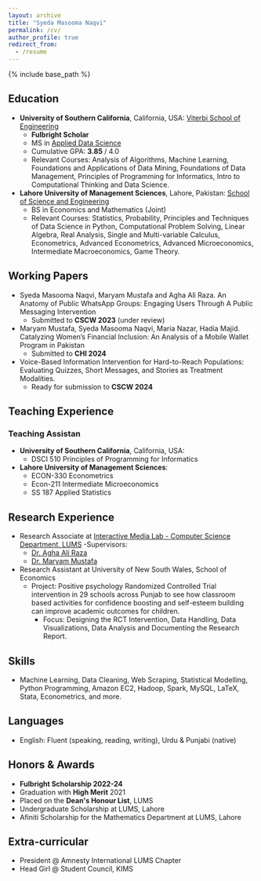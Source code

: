 ```yaml
---
layout: archive
title: "Syeda Masooma Naqvi"
permalink: /cv/
author_profile: true
redirect_from:
  - /resume
---
```


{% include base_path %}


## Education

- **University of Southern California**, California, USA: [Viterbi School of Engineering](https://www.usc.edu/)
  - **Fulbright Scholar**
  - MS in [Applied Data Science](https://www.cs.usc.edu/academic-programs/masters/data-science/)
  - Cumulative GPA: **3.85** / 4.0
  - Relevant Courses: Analysis of Algorithms, Machine Learning, Foundations and Applications of Data Mining, Foundations of Data Management, Principles of Programming for Informatics, Intro to Computational Thinking and Data Science.
- **Lahore University of Management Sciences**, Lahore, Pakistan: [School of Science and Engineering](https://lums.edu.pk/)
  - BS in Economics and Mathematics (Joint)
  - Relevant Courses: Statistics, Probability, Principles and Techniques of Data Science in Python, Computational Problem Solving, Linear Algebra, Real Analysis, Single and Multi-variable Calculus, Econometrics, Advanced Econometrics, Advanced Microeconomics, Intermediate Macroeconomics, Game Theory.

## Working Papers

- Syeda Masooma Naqvi, Maryam Mustafa and Agha Ali Raza.  An Anatomy of Public WhatsApp Groups: Engaging Users Through A Public Messaging Intervention
  - Submitted to **CSCW 2023** (under review)
- Maryam Mustafa, Syeda Masooma Naqvi, Maria Nazar, Hadia Majid. Catalyzing Women’s Financial Inclusion: An Analysis of a Mobile Wallet Program in Pakistan
  - Submitted to **CHI 2024**
- Voice-Based Information Intervention for Hard-to-Reach Populations: Evaluating Quizzes, Short Messages, and Stories as Treatment Modalities.
  - Ready for submission to **CSCW 2024**

## Teaching Experience
### Teaching Assistan
- **University of Southern California**, California, USA:
  -  DSCI 510 Principles of Programming for Informatics
- **Lahore University of Management Sciences**:
  - ECON-330 Econometrics
  - Econ-211 Intermediate Microeconomics
  - SS 187 Applied Statistics

## Research Experience

- Research Associate at [Interactive Media Lab - Computer Science Department, LUMS](https://www.maryamustafa.com/people#h.urm5je9s3go1)
  -Supervisors:
   - [Dr. Agha Ali Raza](http://aghaaliraza.com)
   - [Dr. Maryam Mustafa](https://www.maryamustafa.com)
- Research Assistant at University of New South Wales, School of Economics
  - Project: Positive psychology Randomized Controlled Trial intervention in 29 schools across Punjab to see how classroom based activities for confidence boosting and self-esteem building can improve academic outcomes for children.
    - Focus: Designing the RCT Intervention, Data Handling, Data Visualizations, Data Analysis and Documenting the Research Report.

## Skills

- Machine Learning, Data Cleaning, Web Scraping, Statistical Modelling, Python Programming, Amazon EC2, Hadoop, Spark, MySQL, LaTeX, Stata, Econometrics, and more.

## Languages

- English: Fluent (speaking, reading, writing), Urdu & Punjabi (native)

## Honors & Awards

- **Fulbright Scholarship 2022-24**
- Graduation with **High Merit** 2021
- Placed on the **Dean's Honour List**, LUMS
- Undergraduate Scholarship at LUMS, Lahore
- Afiniti Scholarship for the Mathematics Department at LUMS, Lahore

## Extra-curricular

- President @ Amnesty International LUMS Chapter
- Head Girl @ Student Council, KIMS
